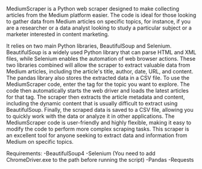 MediumScraper is a Python web scraper designed to make collecting articles from the Medium platform easier. The code is ideal for those looking to gather data from Medium articles on specific topics, for instance, if you are a researcher or a data analyst looking to study a particular subject or a marketer interested in content marketing.

It relies on two main Python libraries, BeautifulSoup and Selenium. BeautifulSoup is a widely used Python library that can parse HTML and XML files, while Selenium enables the automation of web browser actions. These two libraries combined will allow the scraper to extract valuable data from Medium articles, including the article's title, author, date, URL, and content. The pandas library also stores the extracted data in a CSV file.
To use the MediumScraper code, enter the tag for the topic you want to explore. The code then automatically starts the web driver and loads the latest articles for that tag. The scraper then extracts the article metadata and content, including the dynamic content that is usually difficult to extract using BeautifulSoup. Finally, the scraped data is saved to a CSV file, allowing you to quickly work with the data or analyze it in other applications.
The MediumScraper code is user-friendly and highly flexible, making it easy to modify the code to perform more complex scraping tasks. This scraper is an excellent tool for anyone seeking to extract data and information from Medium on specific topics.

Requirements:
-BeautifulSoup4
-Selenium (You need to add ChromeDriver.exe to the path before running the script)
-Pandas
-Requests
